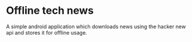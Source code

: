 # Offline tech news 
A simple android application which downloads news using the hacker new api and stores it for
offline usage.
 
